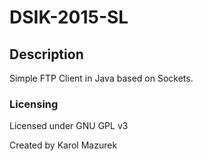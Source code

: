 # DSIK-2015-SL

## Description  
Simple FTP Client in Java based on Sockets.
### Licensing  
Licensed under GNU GPL v3  

Created by Karol Mazurek

